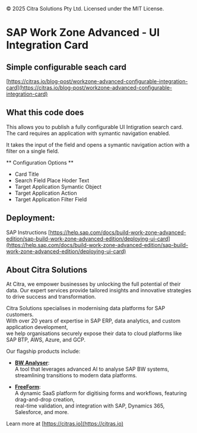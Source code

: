 © 2025 Citra Solutions Pty Ltd. Licensed under the MIT License.

# SAP Work Zone Advanced -  UI Integration Card
## Simple configurable seach card 
[https://citras.io/blog-post/workzone-advanced-configurable-integration-card](https://citras.io/blog-post/workzone-advanced-configurable-integration-card)

## What this code does
This allows you to publish a fully configurable UI Intigration search card. The card requires an application with symantic navigation enabled.

It takes the input of the field and opens a symantic navigation action with a filter on a single field.


** Configuration Options **

- Card Title
- Search Field Place Hoder Text
- Target Application Symantic Object
- Target Application Action
- Target Application Filter Field

## Deployment:
SAP Instructions [https://help.sap.com/docs/build-work-zone-advanced-edition/sap-build-work-zone-advanced-edition/deploying-ui-card](https://help.sap.com/docs/build-work-zone-advanced-edition/sap-build-work-zone-advanced-edition/deploying-ui-card)


## About Citra Solutions
At Citra, we empower businesses by unlocking the full potential of their data. Our expert services provide tailored insights and innovative strategies to drive success and transformation.

Citra Solutions specialises in modernising data platforms for SAP customers.  
With over 20 years of expertise in SAP ERP, data analytics, and custom application development,  
we help organisations securely expose their data to cloud platforms like SAP BTP, AWS, Azure, and GCP.

Our flagship products include:

- **[BW Analyser](https://bwanalyser.citras.io/?utm_source=readme)**:  
  A tool that leverages advanced AI to analyse SAP BW systems, streamlining transitions to modern data platforms.

- **[FreeForm](https://freeform.citras.io/?utm_source=readme)**:  
  A dynamic SaaS platform for digitising forms and workflows, featuring drag-and-drop creation,  
  real-time validation, and integration with SAP, Dynamics 365, Salesforce, and more.

Learn more at [https://citras.io](https://citras.io)
